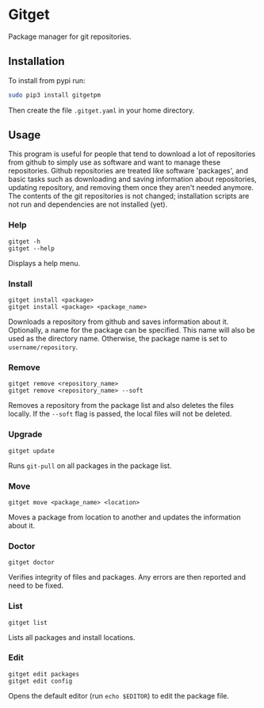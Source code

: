 # Gitget

Package manager for git repositories.

## Installation

To install from pypi run:


```sh
sudo pip3 install gitgetpm
```

Then create the file `.gitget.yaml` in your home directory.

## Usage

This program is useful for people that tend to download a lot of
repositories from github to simply use as software and want to manage
these repositories. Github repositories are treated like software
'packages', and basic tasks such as downloading and saving information
about repositories, updating repository, and removing them once they
aren't needed anymore. The contents of the git repositories is not
changed; installation scripts are not run and dependencies are not
installed (yet).

### Help

    gitget -h
    gitget --help

Displays a help menu.

### Install

    gitget install <package>
    gitget install <package> <package_name>

Downloads a repository from github and saves information about it.
Optionally, a name for the package can be specified. This name will also
be used as the directory name. Otherwise, the package name is set to
`username/repository`.

### Remove

    gitget remove <repository_name>
    gitget remove <repository_name> --soft

Removes a repository from the package list and also deletes the files locally.
If the `--soft` flag is passed, the local files will not be deleted.

### Upgrade

    gitget update

Runs `git-pull` on all packages in the package list.

### Move

    gitget move <package_name> <location>

Moves a package from location to another and updates the information about it.

### Doctor

    gitget doctor

Verifies integrity of files and packages. Any errors are then reported
and need to be fixed.

### List

    gitget list

Lists all packages and install locations.

### Edit

    gitget edit packages
    gitget edit config

Opens the default editor (run `echo $EDITOR`) to edit the package file.
